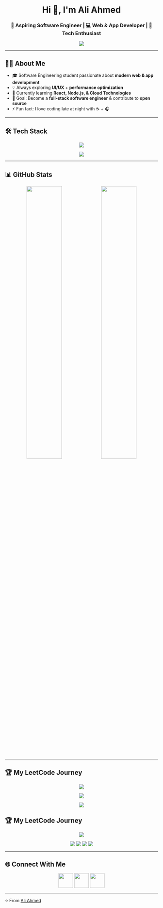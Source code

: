 <!-- Profile Header -->
<h1 align="center">Hi 👋, I'm Ali Ahmed</h1>
<h3 align="center">🚀 Aspiring Software Engineer | 💻 Web & App Developer | 🎨 Tech Enthusiast</h3>

<!-- Typing Animation -->
<p align="center">
  <img src="https://readme-typing-svg.herokuapp.com?size=22&color=00C3FF&width=600&lines=Aspiring+Software+Engineer;Passionate+about+Web+and+App+Development;Always+learning+new+technologies;Love+to+build+creative+projects" />
</p>

---

## 🧑‍💻 About Me
- 🎓 Software Engineering student passionate about **modern web & app development**
- 💡 Always exploring **UI/UX** + **performance optimization**
- 🌱 Currently learning **React, Node.js, & Cloud Technologies**
- 🎯 Goal: Become a **full-stack software engineer** & contribute to **open source**
- ⚡ Fun fact: I love coding late at night with ☕ + 🎧

---

## 🛠️ Tech Stack
<p align="center">
  <img src="https://skillicons.dev/icons?i=cpp,python,javascript,html,css,java,sqlite" />
</p>
<p align="center">
  <img src="https://skillicons.dev/icons?i=react,nodejs,bootstrap,tailwind,git,github,vscode" />
</p>

---

## 📊 GitHub Stats
<p align="center">
  <img width="48%" src="https://github-readme-stats.vercel.app/api?username=engraliahmed&show_icons=true&theme=tokyonight" />
  <img width="48%" src="https://github-readme-streak-stats.herokuapp.com/?user=engraliahmed&theme=tokyonight" />
</p>

---

## 🏆 My LeetCode Journey  

<p align="center">
  <!-- Animated Card -->
  <img src="https://leetcard.jacoblin.cool/engraliahmed?theme=dark&font=Baloo%202&ext=heatmap" />
</p>

<p align="center">
  <!-- Dynamic Progress Bar -->
  <img src="https://leetcode-badge-showcase.vercel.app/api?username=engraliahmed&theme=dark&border=rounded&animated=true" />
</p>

<p align="center">
  <!-- Contribution Graph Animation -->
  <img src="https://github-readme-activity-graph.vercel.app/graph?username=engraliahmed&theme=react-dark&custom_title=🔥%20My%20Problem%20Solving%20Journey&hide_border=true" />
</p>

## 🏆 My LeetCode Journey  

<p align="center">
  <!-- LeetCode Stats Card -->
  <img src="https://leetcard.jacoblin.cool/engraliahmed?theme=dark&font=Baloo%202&ext=contest" />
</p>

<p align="center">
  <!-- Dynamic Badges -->
  <img src="https://img.shields.io/badge/dynamic/json?color=orange&label=Solved&query=solvedTotal&url=https://leetcode-stats-api.herokuapp.com/engraliahmed&logo=leetcode&logoColor=white" />
  <img src="https://img.shields.io/badge/dynamic/json?color=blue&label=Easy&query=easySolved&url=https://leetcode-stats-api.herokuapp.com/engraliahmed&logo=leetcode&logoColor=white" />
  <img src="https://img.shields.io/badge/dynamic/json?color=yellow&label=Medium&query=mediumSolved&url=https://leetcode-stats-api.herokuapp.com/engraliahmed&logo=leetcode&logoColor=white" />
  <img src="https://img.shields.io/badge/dynamic/json?color=red&label=Hard&query=hardSolved&url=https://leetcode-stats-api.herokuapp.com/engraliahmed&logo=leetcode&logoColor=white" />
</p>


---

## 🌐 Connect With Me
<p align="center">
  <a href="https://linkedin.com/in/engraliahmed"><img src="https://skillicons.dev/icons?i=linkedin" width="48" /></a>
  <a href="mailto:your-email@gmail.com"><img src="https://skillicons.dev/icons?i=gmail" width="48" /></a>
  <a href="https://your-portfolio.com"><img src="https://skillicons.dev/icons?i=vercel" width="48" /></a>
</p>

---

⭐️ From [Ali Ahmed](https://github.com/engraliahmed)
